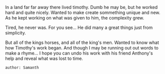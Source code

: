 In a land far far away there lived timothy. Dumb he may be, but he worked hard and quite nicely. Wanted to make create sommething unique and new. As he kept working on what was given to him, the complexity grew.

Tired, he never was. For you see... He did many a great things just from simplicity.

But all of the kings horses, and all of the king's men. Wanted to know what how Timothy's work began. And though I may be running out out words to make a rhyme... I hope you can undo his work with his friend Anthony's help and reveal what was lost to time.

    author: Samanth
